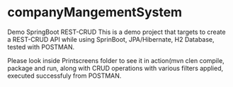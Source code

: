 # companyMangementSystem
Demo SpringBoot REST-CRUD 
This is a demo project that targets to create a REST-CRUD API while using SprinBoot, JPA/Hibernate, H2 Database, tested with POSTMAN.

Please look inside Printscreens folder to see it in action(mvn clen compile, package and run, along with CRUD operations with various filters applied, executed successfuly from POSTMAN.
